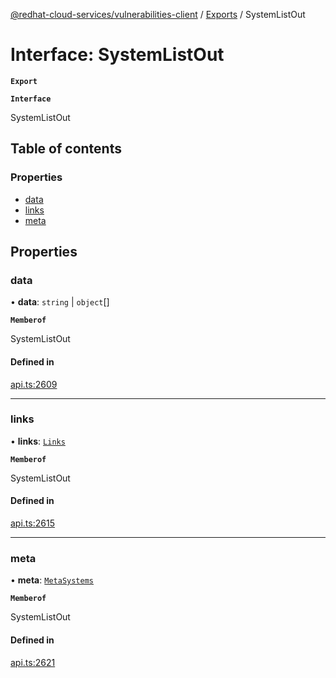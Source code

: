 [@redhat-cloud-services/vulnerabilities-client](../README.md) / [Exports](../modules.md) / SystemListOut

# Interface: SystemListOut

**`Export`**

**`Interface`**

SystemListOut

## Table of contents

### Properties

- [data](SystemListOut.md#data)
- [links](SystemListOut.md#links)
- [meta](SystemListOut.md#meta)

## Properties

### data

• **data**: `string` \| `object`[]

**`Memberof`**

SystemListOut

#### Defined in

[api.ts:2609](https://github.com/RedHatInsights/javascript-clients/blob/master/packages/vulnerabilities/api.ts#L2609)

___

### links

• **links**: [`Links`](Links.md)

**`Memberof`**

SystemListOut

#### Defined in

[api.ts:2615](https://github.com/RedHatInsights/javascript-clients/blob/master/packages/vulnerabilities/api.ts#L2615)

___

### meta

• **meta**: [`MetaSystems`](MetaSystems.md)

**`Memberof`**

SystemListOut

#### Defined in

[api.ts:2621](https://github.com/RedHatInsights/javascript-clients/blob/master/packages/vulnerabilities/api.ts#L2621)
